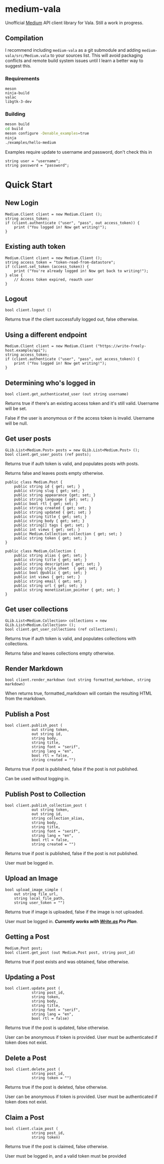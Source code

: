 # medium-vala

Unofficial [Medium](https://medium.com) API client library for Vala. Still a work in progress.

## Compilation

I recommend including `medium-vala` as a git submodule and adding `medium-vala/src/Medium.vala` to your sources list. This will avoid packaging conflicts and remote build system issues until I learn a better way to suggest this.

### Requirements

```
meson
ninja-build
valac
libgtk-3-dev
```

### Building

```bash
meson build
cd build
meson configure -Denable_examples=true
ninja
./examples/hello-medium
```

Examples require update to username and password, don't check this in

```
string user = "username";
string password = "password";
```

# Quick Start

## New Login

```vala
Medium.Client client = new Medium.Client ();
string access_token;
if (client.authenticate ("user", "pass", out access_token)) {
    print ("You logged in! Now get writing!");
}
```

## Existing auth token

```vala
Medium.Client client = new Medium.Client ();
string access_token = "token-read-from-datastore";
if (client.set_token (access_token)) {
    print ("You're already logged in! Now get back to writing!");
} else {
    // Access token expired, reauth user
}
```

## Logout

```vala
bool client.logout ()
```

Returns true if the client successfully logged out, false otherwise.

## Using a different endpoint

```vala
Medium.Client client = new Medium.Client ("https://write-freely-host.example/api");
string access_token;
if (client.authenticate ("user", "pass", out access_token)) {
    print ("You logged in! Now get writing!");
}
```

## Determining who's logged in

```vala
bool client.get_authenticated_user (out string username)
```

Returns true if there's an existing access token and it's still valid. Username will be set.

False if the user is anonymous or if the access token is invalid. Username will be null.

## Get user posts

```vala
GLib.List<Medium.Post> posts = new GLib.List<Medium.Post> ();
bool client.get_user_posts (ref posts);
```

Returns true if auth token is valid, and populates posts with posts.

Returns false and leaves posts empty otherwise.

```vala
public class Medium.Post {
    public string id { get; set; }
    public string slug { get; set; }
    public string appearance {get; set; }
    public string language { get; set; }
    public bool rtl { get; set; }
    public string created { get; set; }
    public string updated { get; set; }
    public string title { get; set; }
    public string body { get; set; }
    public string[] tags { get; set; }
    public int views { get; set; }
    public Medium.Collection collection { get; set; }
    public string token { get; set; }
}

public class Medium.Collection {
    public string alias { get; set; }
    public string title { get; set; }
    public string description { get; set; }
    public string style_sheet  { get; set; }
    public bool @public { get; set; }
    public int views { get; set; }
    public string email { get; set; }
    public string url { get; set; }
    public string monetization_pointer { get; set; }
}
```

## Get user collections

```vala
GLib.List<Medium.Collection> collections = new GLib.List<Medium.Collection> ();
bool client.get_user_collections (ref collections);
```

Returns true if auth token is valid, and populates collections with collections.

Returns false and leaves collections empty otherwise.

## Render Markdown

```vala
bool client.render_markdown (out string formatted_markdown, string markdown)
```

When returns true, formatted_markdown will contain the resulting HTML from the markdown.

## Publish a Post

```vala
bool client.publish_post (
            out string token,
            out string id,
            string body,
            string title,
            string font = "serif",
            string lang = "en",
            bool rtl = false,
            string created = "")
```

Returns true if post is published, false if the post is not published.

Can be used without logging in.

## Publish Post to Collection

```vala
bool client.publish_collection_post (
            out string token,
            out string id,
            string collection_alias,
            string body,
            string title,
            string font = "serif",
            string lang = "en",
            bool rtl = false,
            string created = "")
```

Returns true if post is published, false if the post is not published.

User must be logged in.

## Upload an Image

```vala
bool upload_image_simple (
    out string file_url,
    string local_file_path,
    string user_token = "")
```

Returns true if image is uploaded, false if the image is not uploaded.

User must be logged in. **_Currently works with [Write.as](https://write.as) Pro Plan_**.

## Getting a Post

```vala
Medium.Post post;
bool client.get_post (out Medium.Post post, string post_id)
```

Returns true if post exists and was obtained, false otherwise.

## Updating a Post

```vala
bool client.update_post (
            string post_id,
            string token,
            string body,
            string title,
            string font = "serif",
            string lang = "en",
            bool rtl = false)
```

Returns true if the post is updated, false otherwise.

User can be anonymous if token is provided. User must be authenticated if token does not exist.

## Delete a Post

```vala
bool client.delete_post (
            string post_id,
            string token = "")
```

Returns true if the post is deleted, false otherwise.

User can be anonymous if token is provided. User must be authenticated if token does not exist.

## Claim a Post

```vala
bool client.claim_post (
            string post_id,
            string token)
```

Returns true if the post is claimed, false otherwise.

User must be logged in, and a valid token must be provided


